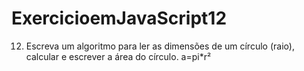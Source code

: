 # ExercicioemJavaScript12
12) Escreva um algoritmo para ler as dimensões de um círculo (raio), calcular e escrever a área do círculo. a=pi*r² 
